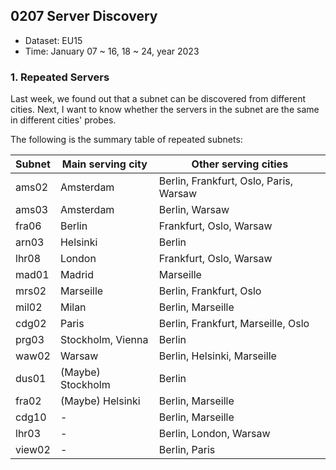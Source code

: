 ## 0207 Server Discovery

- Dataset: EU15
- Time: January 07 ~ 16, 18 ~ 24, year 2023


### 1. Repeated Servers

Last week, we found out that a subnet can be discovered from different cities. 
Next, I want to know whether the servers in the subnet are the same in different cities' probes.

The following is the summary table of repeated subnets:

| Subnet  | Main serving city | Other serving cities    |
| ------- | ----------------- | ----------------------- |
| ams02   | Amsterdam         | Berlin, Frankfurt, Oslo, Paris, Warsaw |
| ams03   | Amsterdam         | Berlin, Warsaw          |
| fra06   | Berlin            | Frankfurt, Oslo, Warsaw |
| arn03   | Helsinki          | Berlin                  | 
| lhr08   | London            | Frankfurt, Oslo, Warsaw |
| mad01   | Madrid            | Marseille               |
| mrs02   | Marseille         | Berlin, Frankfurt, Oslo |
| mil02   | Milan             | Berlin, Marseille       |
| cdg02   | Paris             | Berlin, Frankfurt, Marseille, Oslo |
| prg03   | Stockholm, Vienna | Berlin                  |
| waw02   | Warsaw            | Berlin, Helsinki, Marseille |
| dus01   | (Maybe) Stockholm | Berlin                  |
| fra02   | (Maybe) Helsinki  | Berlin, Marseille       |
| cdg10   | -                 | Berlin, Marseille       |
| lhr03   | -                 | Berlin, London, Warsaw  |
| view02  | -                 | Berlin, Paris           |

